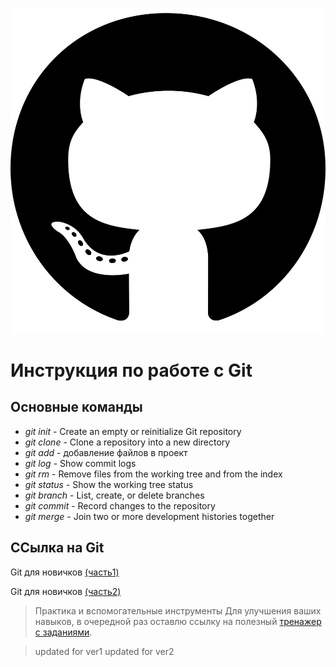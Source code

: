 ![alt-текст](git.png "git logo")

# Инструкция по работе с Git

## Основные команды

* *git init* - Create an empty or reinitialize Git repository
* *git clone* - Clone a repository into a new directory
* *git add* - добавление файлов в проект
* *git log* - Show commit logs
* *git rm* - Remove files from the working tree and from the index
* *git status* - Show the working tree status
* *git branch* - List, create, or delete branches
* *git commit* - Record changes to the repository
* *git merge* - Join two or more development histories together


## ССылка на Git
Git для новичков [(часть1)](https://habr.com/ru/post/541258/m)

Git для новичков [(часть2)](https://habr.com/ru/post/542616/)

>Практика и вспомогательные инструменты
Для улучшения ваших навыков, в очередной раз оставлю ссылку на полезный [тренажер с заданиями](https://learngitbranching.js.org/).

>updated for ver1
>updated for ver2
